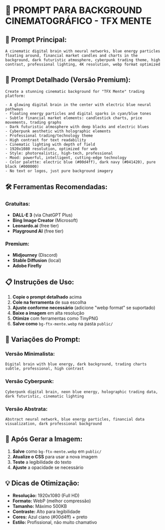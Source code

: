 # 🎨 PROMPT PARA BACKGROUND CINEMATOGRÁFICO - TFX MENTE

## 🧠 **Prompt Principal:**
```
A cinematic digital brain with neural networks, blue energy particles floating around, financial market candles and charts in the background, dark futuristic atmosphere, cyberpunk trading theme, high contrast, professional lighting, 4K resolution, webp format optimized
```

## 🎯 **Prompt Detalhado (Versão Premium):**
```
Create a stunning cinematic background for "TFX Mente" trading platform:

- A glowing digital brain in the center with electric blue neural pathways
- Floating energy particles and digital sparks in cyan/blue tones
- Subtle financial market elements: candlestick charts, price movements, trading graphs
- Dark futuristic atmosphere with deep blacks and electric blues
- Cyberpunk aesthetic with holographic elements
- Professional trading/technology theme
- High contrast for text readability
- Cinematic lighting with depth of field
- 1920x1080 resolution, optimized for web
- Style: photorealistic, high-tech, professional
- Mood: powerful, intelligent, cutting-edge technology
- Color palette: electric blue (#00d4ff), dark navy (#041420), pure black (#000000)
- No text or logos, just pure background imagery
```

## 🛠️ **Ferramentas Recomendadas:**

### **Gratuitas:**
- **DALL-E 3** (via ChatGPT Plus)
- **Bing Image Creator** (Microsoft)
- **Leonardo.ai** (free tier)
- **Playground AI** (free tier)

### **Premium:**
- **Midjourney** (Discord)
- **Stable Diffusion** (local)
- **Adobe Firefly**

## 📋 **Instruções de Uso:**

1. **Copie o prompt detalhado** acima
2. **Cole na ferramenta** de sua escolha
3. **Ajuste conforme necessário** (adicione "webp format" se suportado)
4. **Baixe a imagem** em alta resolução
5. **Otimize** com ferramentas como TinyPNG
6. **Salve como** `bg-ftx-mente.webp` na pasta `public/`

## 🎨 **Variações do Prompt:**

### **Versão Minimalista:**
```
Digital brain with blue energy, dark background, trading charts subtle, professional, high contrast
```

### **Versão Cyberpunk:**
```
Cyberpunk digital brain, neon blue energy, holographic trading data, dark futuristic, cinematic lighting
```

### **Versão Abstrata:**
```
Abstract neural network, blue energy particles, financial data visualization, dark professional background
```

## 🔧 **Após Gerar a Imagem:**

1. **Salve** como `bg-ftx-mente.webp` em `public/`
2. **Atualize o CSS** para usar a nova imagem
3. **Teste** a legibilidade do texto
4. **Ajuste** a opacidade se necessário

## 💡 **Dicas de Otimização:**

- **Resolução:** 1920x1080 (Full HD)
- **Formato:** WebP (melhor compressão)
- **Tamanho:** Máximo 500KB
- **Contraste:** Alto para legibilidade
- **Cores:** Azul ciano (#00d4ff) + preto
- **Estilo:** Profissional, não muito chamativo

